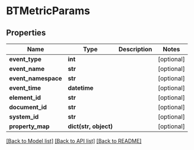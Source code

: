 # BTMetricParams

## Properties
Name | Type | Description | Notes
------------ | ------------- | ------------- | -------------
**event_type** | **int** |  | [optional] 
**event_name** | **str** |  | [optional] 
**event_namespace** | **str** |  | [optional] 
**event_time** | **datetime** |  | [optional] 
**element_id** | **str** |  | [optional] 
**document_id** | **str** |  | [optional] 
**system_id** | **str** |  | [optional] 
**property_map** | **dict(str, object)** |  | [optional] 

[[Back to Model list]](../README.md#documentation-for-models) [[Back to API list]](../README.md#documentation-for-api-endpoints) [[Back to README]](../README.md)


